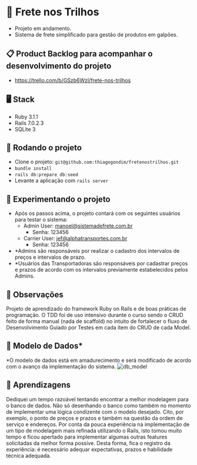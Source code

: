 # :truck: Frete nos Trilhos

- Projeto em andamento.
- Sistema de frete simplificado para gestão de produtos em galpões.

## :clipboard: Product Backlog para acompanhar o desenvolvimento do projeto

- https://trello.com/b/GSzb6Wzl/frete-nos-trilhos

## :desktop_computer: Stack

- Ruby 3.1.1
- Rails 7.0.2.3
- SQLite 3

## :arrows_counterclockwise: Rodando o projeto

- Clone o projeto: `git@github.com:thiagogondim/fretenostrilhos.git`
- `bundle install`
- `rails db:prepare db:seed`
- Levante a aplicação com `rails server`

## :wrench: Experimentando o projeto
- Após os passos acima, o projeto contará com os seguintes usuários para testar o sistema:
  - Admin User: manoel@sistemadefrete.com.br
    - Senha: 123456 
  - Carrier User: jef@alphatransportes.com.br
    - Senha: 123456
- *Admins são responsáveis por realizar o cadastro dos intervalos de preços e intervalos de prazo.
- *Usuários das Transportadoras são responsáveis por cadastrar preços e prazos de acordo com os intervalos previamente estabelecidos pelos Admins. 

## :memo: Observações

Projeto de aprendizado do framework Ruby on Rails e de boas práticas de programação. O TDD foi de uso intensivo durante o curso sendo o CRUD feito de forma manual (nada de scaffold) no intuito de fortalecer o fluxo de Desenvolvimento Guiado por Testes em cada item do CRUD de cada Model.

## :floppy_disk: Modelo de Dados\*

\*O modelo de dados está em amadurecimento e será modificado de acordo com o avanço da implementação do sistema.
![db_model](https://user-images.githubusercontent.com/14118336/170393011-3b6ed362-cabb-4eab-a63b-d70aefada719.png)

## :paperclip: Aprendizagens
Dediquei um tempo razoável tentando encontrar a melhor modelagem para o banco de dados. Não só desenhando o banco como também no momento de implementar uma lógica condizente com o modelo desejado. Cito, por exemplo, o ponto de preços e prazos e também na questão da ordem de serviço e endereços. Por conta da pouca experiência na implementação de um tipo de modelagem mais refinada utilizando o Rails, isto tomou muito tempo e ficou apertado para implementar algumas outras features solicitadas da melhor forma possíve. Desta forma, fica o registro da experiência: é necessário adequar expectativas, prazos e habilidade técnica adequada.
